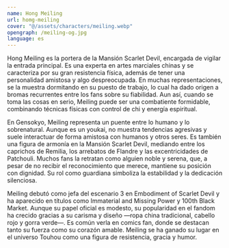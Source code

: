 ```yaml
---
name: Hong Meiling
url: homg-meiling
cover: "@/assets/characters/meiling.webp"
opengraph: /meiling-og.jpg
language: es
---
```


Hong Meiling es la portera de la Mansión Scarlet Devil, encargada de vigilar la entrada principal. Es una experta en artes marciales chinas y se caracteriza por su gran resistencia física, además de tener una personalidad amistosa y algo despreocupada. En muchas representaciones, se la muestra dormitando en su puesto de trabajo, lo cual ha dado origen a bromas recurrentes entre los fans sobre su fiabilidad. Aun así, cuando se toma las cosas en serio, Meiling puede ser una combatiente formidable, combinando técnicas físicas con control de chi y energía espiritual.

En Gensokyo, Meiling representa un puente entre lo humano y lo sobrenatural. Aunque es un youkai, no muestra tendencias agresivas y suele interactuar de forma amistosa con humanos y otros seres. Es también una figura de armonía en la Mansión Scarlet Devil, mediando entre los caprichos de Remilia, los arrebatos de Flandre y las excentricidades de Patchouli. Muchos fans la retratan como alguien noble y serena, que, a pesar de no recibir el reconocimiento que merece, mantiene su posición con dignidad. Su rol como guardiana simboliza la estabilidad y la dedicación silenciosa.

Meiling debutó como jefa del escenario 3 en Embodiment of Scarlet Devil y ha aparecido en títulos como Immaterial and Missing Power y 100th Black Market. Aunque su papel oficial es modesto, su popularidad en el fandom ha crecido gracias a su carisma y diseño —ropa china tradicional, cabello rojo y gorra verde—. Es común verla en comics fan, donde se destacan tanto su fuerza como su corazón amable. Meiling se ha ganado su lugar en el universo Touhou como una figura de resistencia, gracia y humor.

